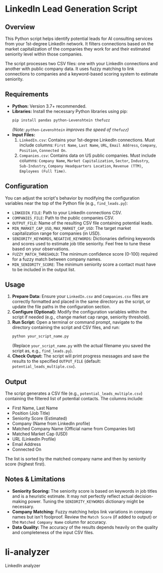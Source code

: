 # LinkedIn Lead Generation Script

## Overview

This Python script helps identify potential leads for AI consulting services from your 1st-degree LinkedIn network. It filters connections based on the market capitalization of the companies they work for and their estimated seniority level within those companies.

The script processes two CSV files: one with your LinkedIn connections and another with public company data. It uses fuzzy matching to link connections to companies and a keyword-based scoring system to estimate seniority.

## Requirements

* **Python:** Version 3.7+ recommended.
* **Libraries:** Install the necessary Python libraries using pip:
    ```bash
    pip install pandas python-Levenshtein thefuzz
    ```
    *(Note: `python-Levenshtein` improves the speed of `thefuzz`)*
* **Input Files:**
    1.  `LinkedIn.csv`: Contains your 1st-degree LinkedIn connections. Must include columns: `First Name`, `Last Name`, `URL`, `Email Address`, `Company`, `Position`, `Connected On`.
    2.  `Companies.csv`: Contains data on US public companies. Must include columns: `Company Name`, `Market Capitalization`, `Sector`, `Industry`, `Sub-Industry`, `Company Headquarters Location`, `Revenue (TTM)`, `Employees (Full Time)`.

## Configuration

You can adjust the script's behavior by modifying the configuration variables near the top of the Python file (e.g., `find_leads.py`):

* `LINKEDIN_FILE`: Path to your LinkedIn connections CSV.
* `COMPANIES_FILE`: Path to the public companies CSV.
* `OUTPUT_FILE`: Name of the resulting CSV file containing potential leads.
* `MIN_MARKET_CAP_USD`, `MAX_MARKET_CAP_USD`: The target market capitalization range for companies (in USD).
* `SENIORITY_KEYWORDS`, `NEGATIVE_KEYWORDS`: Dictionaries defining keywords and scores used to estimate job title seniority. Feel free to tune these based on your observations.
* `FUZZY_MATCH_THRESHOLD`: The minimum confidence score (0-100) required for a fuzzy match between company names.
* `MIN_SENIORITY_SCORE`: The minimum seniority score a contact must have to be included in the output list.

## Usage

1.  **Prepare Data:** Ensure your `LinkedIn.csv` and `Companies.csv` files are correctly formatted and placed in the same directory as the script, or update the file paths in the configuration section.
2.  **Configure (Optional):** Modify the configuration variables within the script if needed (e.g., change market cap range, seniority threshold).
3.  **Run Script:** Open a terminal or command prompt, navigate to the directory containing the script and CSV files, and run:
    ```bash
    python your_script_name.py
    ```
    (Replace `your_script_name.py` with the actual filename you saved the script as, e.g., `find_leads.py`).
4.  **Check Output:** The script will print progress messages and save the results to the specified `OUTPUT_FILE` (default: `potential_leads_multiple.csv`).

## Output

The script generates a CSV file (e.g., `potential_leads_multiple.csv`) containing the filtered list of potential contacts. The columns include:

* First Name, Last Name
* Position (Job Title)
* Seniority Score (Estimated)
* Company (Name from LinkedIn profile)
* Matched Company Name (Official name from Companies list)
* Matched Market Cap (USD)
* URL (LinkedIn Profile)
* Email Address
* Connected On

The list is sorted by the matched company name and then by seniority score (highest first).

## Notes & Limitations

* **Seniority Scoring:** The seniority score is based on keywords in job titles and is a heuristic estimate. It may not perfectly reflect actual decision-making power. Tuning the `SENIORITY_KEYWORDS` dictionary might be necessary.
* **Company Matching:** Fuzzy matching helps link variations in company names but isn't foolproof. Review the `Match Score` (if added to output) or the `Matched Company Name` column for accuracy.
* **Data Quality:** The accuracy of the results depends heavily on the quality and completeness of the input CSV files.
# li-analyzer
LinkedIn analyzer
